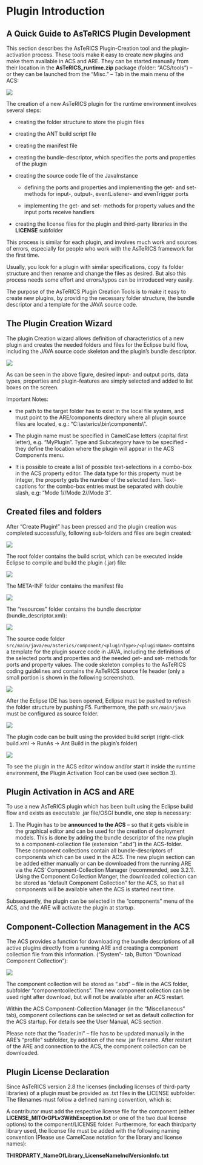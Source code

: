 # Plugin Introduction

## A Quick Guide to AsTeRICS Plugin Development
    

This section describes the AsTeRICS Plugin-Creation tool and the plugin-activation process. These tools make it easy to create new plugins and make them available in ACS and ARE. They can be started manually from their location in the **AsTeRICS\_runtime.zip** package (folder: “ACS/tools”) – or they can be launched from the “Misc.” – Tab in the main menu of the ACS:

![](./img/DeveloperManual_html_c2213f881cbf5182.png)

  
  

The creation of a new AsTeRICS plugin for the runtime environment involves several steps:

*   creating the folder structure to store the plugin files
    
*   creating the ANT build script file
    
*   creating the manifest file
    
*   creating the bundle-descriptor, which specifies the ports and properties of the plugin
    
*   creating the source code file of the JavaInstance
    
    *   defining the ports and properties and implementing the get- and set-methods for input-, output-, eventListener- and evenTrigger ports
        
    *   implementing the get- and set- methods for property values and the input ports receive handlers
        
*   creating the license files for the plugin and third-party libraries in the **LICENSE** subfolder
    

This process is similar for each plugin, and involves much work and sources of errors, especially for people who work with the AsTeRICS framework for the first time.

Usually, you look for a plugin with similar specifications, copy its folder structure and then rename and change the files as desired. But also this process needs some effort and errors/typos can be introduced very easily.

The purpose of the AsTeRICS Plugin Creation Tools is to make it easy to create new plugins, by providing the necessary folder structure, the bundle descriptor and a template for the JAVA source code.

  
  

## The Plugin Creation Wizard
    

The plugin Creation wizard allows definition of characteristics of a new plugin and creates the needed folders and files for the Eclipse build flow, including the JAVA source code skeleton and the plugin’s bundle descriptor.

![](./img/DeveloperManual_html_ae369b509ff2c0e5.png)

  
  

As can be seen in the above figure, desired input- and output ports, data types, properties and plugin-features are simply selected and added to list boxes on the screen.

Important Notes:

*   the path to the target folder has to exist in the local file system, and must point to the ARE/components directory where all plugin source files are located, e.g.: “C:\\asterics\\bin\\components\\”.
    
*   The plugin name must be specified in CamelCase letters (capital first letter), e.g. “MyPlugin”. Type and Subcategory have to be specified - they define the location where the plugin will appear in the ACS Components menu.
    
*   It is possible to create a list of possible text-selections in a combo-box in the ACS property editor. The data type for this property must be integer, the property gets the number of the selected item. Text-captions for the combo-box entries must be separated with double slash, e.g: “Mode 1//Mode 2//Mode 3”.
    

## Created files and folders
    

After “Create Plugin!” has been pressed and the plugin creation was completed successfully, following sub-folders and files are begin created:

![](./img/DeveloperManual_html_dd4b70e6240040e3.png)

  
  

The root folder contains the build script, which can be executed inside Eclipse to compile and build the plugin (.jar) file:

![](./img/DeveloperManual_html_a82259165c76b9df.png)

  
  

The META-INF folder contains the manifest file

![](./img/DeveloperManual_html_3d4398abcb45cc73.png)

The “resources” folder contains the bundle descriptor (bundle\_descriptor.xml):

![](./img/DeveloperManual_html_fbbda5b6e8f42820.png)

  
  

The source code folder `src/main/java/eu/asterics/component/<pluginType>/<pluginName>` contains a template for the plugin source code in JAVA, including the definitions of the selected ports and properties and the needed get- and set- methods for ports and property values. The code skeleton complies to the AsTeRICS coding guidelines and contains the AsTeRICS source file header (only a small portion is shown in the following screenshot).

![](./img/DeveloperManual_html_a0117682e4ae2ecc.png)

After the Eclipse IDE has been opened, Eclipse must be pushed to refresh the folder structure by pushing F5. Furthermore, the path `src/main/java` must be configured as source folder.

![](./img/DeveloperManual_html_4304f99776fb485f.png)

  
  

The plugin code can be built using the provided build script (right-click build.xml -> RunAs -> Ant Build in the plugin’s folder)

![](./img/DeveloperManual_html_f35fad4db20b5c1.png)

  
To see the plugin in the ACS editor window and/or start it inside the runtime environment, the Plugin Activation Tool can be used (see section 3).

  
  

## Plugin Activation in ACS and ARE
    

To use a new AsTeRICS plugin which has been built using the Eclipse build flow and exists as executable .jar file/OSGI bundle, one step is necessary:

1.  The Plugin has to be **announced to the ACS** – so that it gets visible in the graphical editor and can be used for the creation of deployment models. This is done by adding the bundle descriptor of the new plugin to a component-collection file (extension “.abd”) in the ACS-folder. These component collections contain all bundle-descriptors of components which can be used in the ACS. The new plugin section can be added either manually or can be downloaded from the running ARE via the ACS’ Component-Collection Manager (recommended, see 3.2.1). Using the Component Collection Manger, the downloaded collection can be stored as “default Component Collection” for the ACS, so that all components will be available when the ACS is started next time.
    

  
  

Subsequently, the plugin can be selected in the “components” menu of the ACS, and the ARE will activate the plugin at startup.

  
  

## Component-Collection Management in the ACS
    

The ACS provides a function for downloading the bundle descriptions of all active plugins directly from a running ARE and creating a component collection file from this information. (“System”- tab, Button “Download Component Collection”):

![](./img/DeveloperManual_html_2672e47f28834257.png)

The component collection will be stored as “.abd” – file in the ACS folder, subfolder “componentcollections”. The new component collection can be used right after download, but will not be available after an ACS restart.

Within the ACS Component-Collection Manager (in the “Miscellaneous” tab), component collections can be selected or set as default collection for the ACS startup. For details see the User Manual, ACS section.

Please note that the “loader.ini” – file has to be updated manually in the ARE’s “profile” subfolder, by addition of the new .jar filename. After restart of the ARE and connection to the ACS, the component collection can be downloaded.

## Plugin License Declaration
    

Since AsTeRICS version 2.8 the licenses (including licenses of third-party libraries) of a plugin must be provided as .txt files in the LICENSE subfolder. The filenames must follow a defined naming convention, which is:

A contributor must add the respective license file for the component (either **LICENSE\_MITOrGPLv3WithException.txt** or one of the two dual license options) to the component/LICENSE folder. Furthermore, for each thirdparty library used, the license file must be added with the following naming convention (Please use CamelCase notation for the library and license names):

**THIRDPARTY\_NameOfLibrary\_LicenseNameInclVersionInfo.txt**
